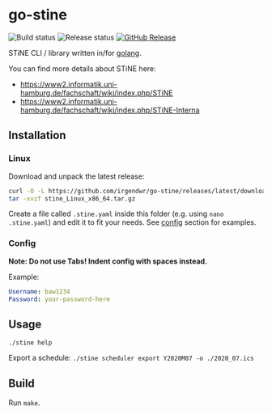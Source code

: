 # go-stine

![Build status](https://github.com/irgendwr/go-stine/workflows/build/badge.svg)
![Release status](https://github.com/irgendwr/go-stine/workflows/release/badge.svg)
[![GitHub Release](https://img.shields.io/github/release/irgendwr/go-stine.svg)](https://github.com/irgendwr/go-stine/releases)

STiNE CLI / library written in/for [golang](https://golang.org/).

You can find more details about STiNE here:

- https://www2.informatik.uni-hamburg.de/fachschaft/wiki/index.php/STiNE
- https://www2.informatik.uni-hamburg.de/fachschaft/wiki/index.php/STiNE-Interna

## Installation

### Linux

Download and unpack the latest release:
```bash
curl -O -L https://github.com/irgendwr/go-stine/releases/latest/download/stine_Linux_x86_64.tar.gz
tar -xvzf stine_Linux_x86_64.tar.gz
```

Create a file called `.stine.yaml` inside this folder (e.g. using `nano .stine.yaml`) and edit it to fit your needs.
See [config](#config) section for examples.

### Config

**Note: Do not use Tabs! Indent config with spaces instead.**

Example:

```yaml
Username: baw1234
Password: your-password-here
```

## Usage

`./stine help`

Export a schedule: `./stine scheduler export Y2020M07 -o ./2020_07.ics`

## Build

Run `make`.
